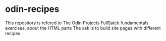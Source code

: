 # odin-recipes

This repository is refered to The Odin Projects FullSatck fundamentals exercises, about the HTML parts
The ask is to build site pages with different recipes